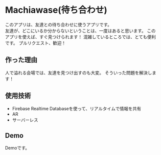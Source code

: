 # Machiawase(待ち合わせ)
このアプリは、友達との待ち合わせに使うアプリです。	
友達が、どこにいるか分からないということは、一度はあると思います。 このアプリを使えば、すぐ見つけられます！
混雑しているところでは、とても便利です。
プルリクエスト、歓迎！

## 作った理由
人で溢れる会場では、友達を見つけ出すのも大変。
そういった問題を解決します！

## 使用技術
* Firebase Realtime Databaseを使って、リアルタイムで情報を共有	
* AR
* サーバーレス	

## Demo
Demoです。
